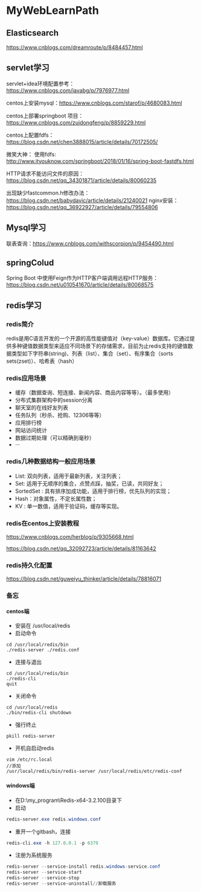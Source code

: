 # MyWebLearnPath
## Elasticsearch
https://www.cnblogs.com/dreamroute/p/8484457.html

## servlet学习
servlet+idea环境配置参考：https://www.cnblogs.com/javabg/p/7976977.html

centos上安装mysql：https://www.cnblogs.com/starof/p/4680083.html 

centos上部署springboot 项目： https://www.cnblogs.com/zuidongfeng/p/8859229.html

centos上配置fdfs： https://blog.csdn.net/chen3888015/article/details/70172505/

微笑大神： 使用fdfs: http://www.ityouknow.com/springboot/2018/01/16/spring-boot-fastdfs.html

HTTP请求不能访问文件的原因：https://blog.csdn.net/qq_34301871/article/details/80060235

出现缺少fastcommon.h修改办法： https://blog.csdn.net/babydavic/article/details/21240021
nginx安装：https://blog.csdn.net/qq_36922927/article/details/79554806



## Mysql学习
联表查询：https://www.cnblogs.com/withscorpion/p/9454490.html

## springColud
Spring Boot 中使用Feign作为HTTP客户端调用远程HTTP服务： https://blog.csdn.net/u010541670/article/details/80068575

## redis学习

### redis简介
redis是用C语言开发的一个开源的高性能键值对（key-value）数据库。它通过提供多种键值数据类型来适应不同场景下的存储需求，目前为止redis支持的键值数据类型如下字符串(string)、列表（list）、集合（set）、有序集合（sorts sets(zset)）、哈希表（hash）
### redis应用场景
+ 缓存（数据查询、短连接、新闻内容、商品内容等等）。（最多使用）
+ 分布式集群架构中的session分离
+ 聊天室的在线好友列表
+ 任务队列（秒杀、抢购、12306等等） 
+ 应用排行榜
+ 网站访问统计 
+ 数据过期处理（可以精确到毫秒）
+ ···
### redis几种数据结构一般应用场景
+ List: 双向列表，适用于最新列表，关注列表；
+ Set: 适用于无顺序的集合，点赞点踩，抽奖，已读，共同好友；
+ SortedSet : 具有排序加成功能，适用于排行榜，优先队列的实现；
+ Hash：对象属性，不定长属性数；
+ KV : 单一数值，适用于验证码，缓存等实现。
### redis在centos上安装教程
https://www.cnblogs.com/herblog/p/9305668.html

https://blog.csdn.net/qq_32092723/article/details/81163642

### redis持久化配置
https://blog.csdn.net/guweiyu_thinker/article/details/78816071
### 备忘
#### centos端
+ 安装在 /usr/local/redis
+ 启动命令
```shell
cd /usr/local/redis/bin
./redis-server ./redis.conf
```
+ 连接与退出
```shell
cd /usr/local/redis/bin
./redis-cli
quit
```
+ 关闭命令
```shell
cd /usr/local/redis
./bin/redis-cli shutdown
```
+ 强行终止
```shell
pkill redis-server
```
+ 开机自启动redis
```shell
vim /etc/rc.local
//添加
/usr/local/redis/bin/redis-server /usr/local/redis/etc/redis-conf
```
#### windows端
+ 在D:\my_program\Redis-x64-3.2.100目录下
+ 启动
```powershell
redis-server.exe redis.windows.conf
```
+ 重开一个gitbash，连接
```powershell
redis-cli.exe -h 127.0.0.1 -p 6379
```
+ 注册为系统服务
```powershell
redis-server --service-install redis.windows-service.conf
redis-server --service-start
redis-server --service-stop
redis-server --service-uninstall//卸载服务
```
